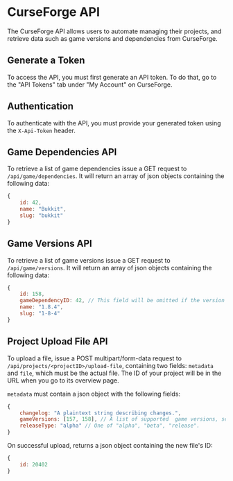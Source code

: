 CurseForge API
==============
The CurseForge API allows users to automate managing their projects, and retrieve data such as game versions and dependencies from CurseForge.


Generate a Token
----------------
To access the API, you must first generate an API token. To do that, go to the "API Tokens" tab under "My Account" on CurseForge.


Authentication
-------------
To authenticate with the API, you must provide your generated token using the `X-Api-Token` header.


Game Dependencies API
---------------------
To retrieve a list of game dependencies issue a GET request to `/api/game/dependencies`. It will return an array of json objects containing the following data:

```js
{
    id: 42,
    name: "Bukkit",
    slug: "bukkit"
}
```


Game Versions API
-----------------
To retrieve a list of game versions issue a GET request to `/api/game/versions`. It will return an array of json objects containing the following data:

```js
{
    id: 158,
    gameDependencyID: 42, // This field will be omitted if the version doens't belong to a dependency.
    name: "1.8.4",
    slug: "1-8-4"
}
```


Project Upload File API
-----------------------
To upload a file, issue a POST multipart/form-data request to `/api/projects/<projectID>/upload-file`, containing two fields: `metadata` and `file`, which must be the actual file. The ID of your project will be in the URL when you go to its overview page.

`metadata` must contain a json object with the following fields:

```js
{
    changelog: "A plaintext string describing changes.",
    gameVersions: [157, 158], // A list of supported  game versions, see the Game Versions API for details.
    releaseType: "alpha" // One of "alpha", "beta", "release".
}
```

On successful upload, returns a json object containing the new file's ID:

```js
{
    id: 20402
}
```
